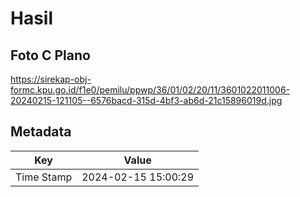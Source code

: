 # Hasil

## Foto C Plano

https://sirekap-obj-formc.kpu.go.id/f1e0/pemilu/ppwp/36/01/02/20/11/3601022011006-20240215-121105--6576bacd-315d-4bf3-ab6d-21c15896019d.jpg


## Metadata

| Key        | Value               |
| ---------- | ------------------- |
| Time Stamp | 2024-02-15 15:00:29 |



